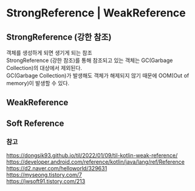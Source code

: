 # StrongReference | WeakReference
## StrongReference (강한 참조)
객체를 생성하게 되면 생기게 되는 참조   
StrongReference (강한 참조)를 통해 참조되고 있는 객체는 GC(Garbage Collection)의 대상에서 제외된다.   
GC(Garbage Collection)가 발생해도 객체가 해제되지 않기 때문에 OOM(Out of memory)이 발생할 수 있다.
 
## WeakReference


## Soft Reference



### 참고
https://dongsik93.github.io/til/2022/01/09/til-kotlin-weak-reference/    
https://developer.android.com/reference/kotlin/java/lang/ref/Reference    
https://d2.naver.com/helloworld/329631   
https://myseong.tistory.com/7   
https://jwsoft91.tistory.com/213    
